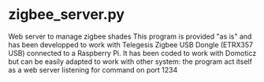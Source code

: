 # zigbee_server.py
Web server to manage zigbee shades
This program is provided "as is" and has been developped to work with Telegesis Zigbee USB Dongle (ETRX357 USB) connected to a Raspberry Pi.
It has been coded to work with Domoticz but can be easily adapted to work with other system: the program act itself as a web server listening for command on port 1234
